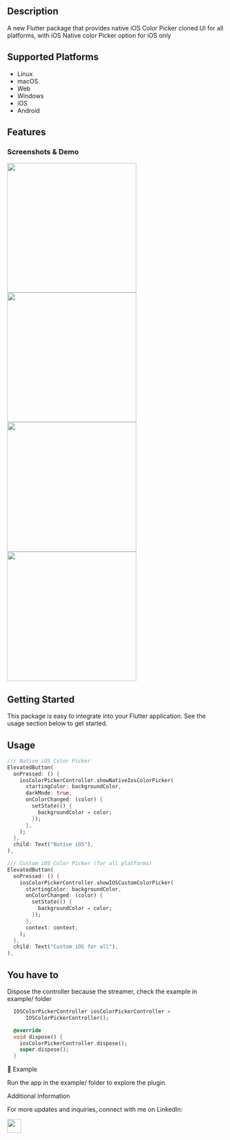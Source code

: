 <!--
This README describes the package. If you publish this package to pub.dev,
this README's contents appear on the landing page for your package.

For information about how to write a good package README, see the guide for
[writing package pages](https://dart.dev/guides/libraries/writing-package-pages).

For general information about developing packages, see the Dart guide for
[creating packages](https://dart.dev/guides/libraries/create-library-packages)
and the Flutter guide for
[developing packages and plugins](https://flutter.dev/developing-packages).
-->
## Description
A new Flutter package that provides native iOS Color Picker cloned UI for all platforms, with iOS Native color Picker option for iOS only 

## Supported Platforms

- Linux
- macOS
- Web
- Windows
- iOS
- Android

## Features

### Screenshots & Demo

<img src="https://res.cloudinary.com/dcvoshrrl/image/upload/v1737504135/color_picker/1_v2nk8m.png" width="300">
<img src="https://res.cloudinary.com/dcvoshrrl/image/upload/v1738019895/color_picker/esmczhsgeo6qk7py5x66.gif" width="300">
<img src="https://res.cloudinary.com/dcvoshrrl/image/upload/v1737504183/color_picker/1_p91sih.gif" width="300">
<img src="https://res.cloudinary.com/dcvoshrrl/image/upload/v1737504212/color_picker/3_zkbdzu.gif" width="300">



## Getting Started

This package is easy to integrate into your Flutter application. See the usage section below to get started.

## Usage

```dart
/// Native iOS Color Picker
ElevatedButton(
  onPressed: () {
    iosColorPickerController.showNativeIosColorPicker(
      startingColor: backgroundColor,
      darkMode: true,
      onColorChanged: (color) {
        setState(() {
          backgroundColor = color;
        });
      },
    );
  },
  child: Text("Native iOS"),
),

/// Custom iOS Color Picker (for all platforms)
ElevatedButton(
  onPressed: () {
    iosColorPickerController.showIOSCustomColorPicker(
      startingColor: backgroundColor,
      onColorChanged: (color) {
        setState(() {
          backgroundColor = color;
        });
      },
      context: context,
    );
  },
  child: Text("Custom iOS for all"),
),
```
## You have to
Dispose the controller because the streamer, check the example in example/ folder
```dart
  IOSColorPickerController iosColorPickerController =
      IOSColorPickerController();

  @override
  void dispose() {
    iosColorPickerController.dispose();
    super.dispose();
  }

```
🧪 Example

Run the app in the example/ folder to explore the plugin.

Additional Information

For more updates and inquiries, connect with me on LinkedIn:

<a href="https://www.linkedin.com/in/mo-kh-selim/"> <img src="https://upload.wikimedia.org/wikipedia/commons/thumb/8/81/LinkedIn_icon.svg/144px-LinkedIn_icon.svg.png" width="32" /> </a>